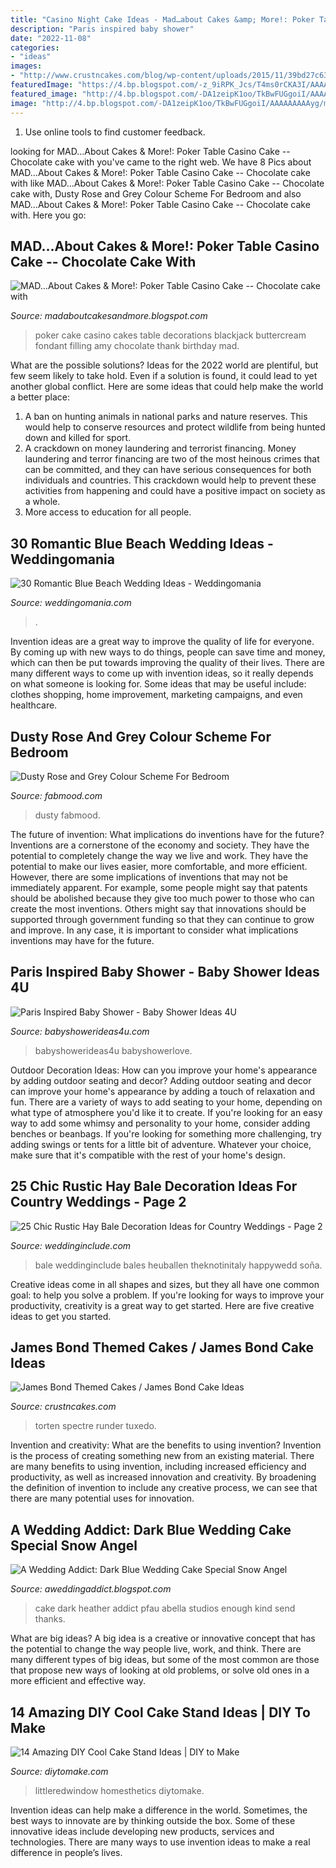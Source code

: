 ```yaml
---
title: "Casino Night Cake Ideas - Mad…about Cakes &amp; More!: Poker Table Casino Cake -- Chocolate Cake With"
description: "Paris inspired baby shower"
date: "2022-11-08"
categories:
- "ideas"
images:
- "http://www.crustncakes.com/blog/wp-content/uploads/2015/11/39bd27c6388b5ef47f6b2e9b6b8b7db6.jpg"
featuredImage: "https://4.bp.blogspot.com/-z_9iRPK_Jcs/T4ms0rCKA3I/AAAAAAAACIA/SrPfDi7EfRM/s1600/white+and+blue+wedding+cake-7.JPG"
featured_image: "http://4.bp.blogspot.com/-DA1zeipK1oo/TkBwFUGgoiI/AAAAAAAAAyg/m_F1sq6z4yY/s1600/blackjack1.jpg"
image: "http://4.bp.blogspot.com/-DA1zeipK1oo/TkBwFUGgoiI/AAAAAAAAAyg/m_F1sq6z4yY/s1600/blackjack1.jpg"
---
```



1. Use online tools to find customer feedback.

	

		
looking for MAD…About Cakes &amp; More!: Poker Table Casino Cake -- Chocolate cake with you've came to the right web. We have 8 Pics about MAD…About Cakes &amp; More!: Poker Table Casino Cake -- Chocolate cake with like MAD…About Cakes &amp; More!: Poker Table Casino Cake -- Chocolate cake with, Dusty Rose and Grey Colour Scheme For Bedroom and also MAD…About Cakes &amp; More!: Poker Table Casino Cake -- Chocolate cake with. Here you go:
		
    
## MAD…About Cakes &amp; More!: Poker Table Casino Cake -- Chocolate Cake With

<img loading=lazy src="http://4.bp.blogspot.com/-DA1zeipK1oo/TkBwFUGgoiI/AAAAAAAAAyg/m_F1sq6z4yY/s1600/blackjack1.jpg" onerror="this.onerror=null;this.src='https://tse4.mm.bing.net/th?id=OIP.nCe6ttY8IS9RP-YNmk6CswHaJ6&amp;pid=15.1';" alt="MAD…About Cakes &amp; More!: Poker Table Casino Cake -- Chocolate cake with">

_Source: madaboutcakesandmore.blogspot.com_

>poker cake casino cakes table decorations blackjack buttercream fondant filling amy chocolate thank birthday mad. 

	

What are the possible solutions?
Ideas for the 2022 world are plentiful, but few seem likely to take hold. Even if a solution is found, it could lead to yet another global conflict. Here are some ideas that could help make the world a better place: 
1. A ban on hunting animals in national parks and nature reserves. This would help to conserve resources and protect wildlife from being hunted down and killed for sport.
2. A crackdown on money laundering and terrorist financing. Money laundering and terror financing are two of the most heinous crimes that can be committed, and they can have serious consequences for both individuals and countries. This crackdown would help to prevent these activities from happening and could have a positive impact on society as a whole.
3. More access to education for all people.

    
## 30 Romantic Blue Beach Wedding Ideas - Weddingomania

<img loading=lazy src="https://i.weddingomania.com/30-Blue-Beach-Wedding-Ideas.jpg" onerror="this.onerror=null;this.src='https://tse1.mm.bing.net/th?id=OIP.qAO_HIVvMa5ic0GHhV6MAQAAAA&amp;pid=15.1';" alt="30 Romantic Blue Beach Wedding Ideas - Weddingomania">

_Source: weddingomania.com_

>. 

	

Invention ideas are a great way to improve the quality of life for everyone. By coming up with new ways to do things, people can save time and money, which can then be put towards improving the quality of their lives. There are many different ways to come up with invention ideas, so it really depends on what someone is looking for. Some ideas that may be useful include: clothes shopping, home improvement, marketing campaigns, and even healthcare.

    
## Dusty Rose And Grey Colour Scheme For Bedroom

<img loading=lazy src="https://www.fabmood.com/inspiration/wp-content/uploads/2021/03/dusty-rose-and-grey-color-scheme-for-bedroom-570x1067.jpg" onerror="this.onerror=null;this.src='https://tse2.mm.bing.net/th?id=OIP.y4fsbj9a7FLmywL1gl7j5gHaN3&amp;pid=15.1';" alt="Dusty Rose and Grey Colour Scheme For Bedroom">

_Source: fabmood.com_

>dusty fabmood. 

	

The future of invention: What implications do inventions have for the future?
Inventions are a cornerstone of the economy and society. They have the potential to completely change the way we live and work. They have the potential to make our lives easier, more comfortable, and more efficient. However, there are some implications of inventions that may not be immediately apparent. For example, some people might say that patents should be abolished because they give too much power to those who can create the most inventions. Others might say that innovations should be supported through government funding so that they can continue to grow and improve. In any case, it is important to consider what implications inventions may have for the future.

    
## Paris Inspired Baby Shower - Baby Shower Ideas 4U

<img loading=lazy src="https://babyshowerideas4u.com/wp-content/uploads/2014/09/Paris-Inspired-Baby-Shower-decoration-ideas-5.jpg" onerror="this.onerror=null;this.src='https://tse4.mm.bing.net/th?id=OIP.tdxZbaoI255FL1C6S5g9mgHaLH&amp;pid=15.1';" alt="Paris Inspired Baby Shower - Baby Shower Ideas 4U">

_Source: babyshowerideas4u.com_

>babyshowerideas4u babyshowerlove. 

	

Outdoor Decoration Ideas: How can you improve your home's appearance by adding outdoor seating and decor?
Adding outdoor seating and decor can improve your home's appearance by adding a touch of relaxation and fun. There are a variety of ways to add seating to your home, depending on what type of atmosphere you'd like it to create. If you're looking for an easy way to add some whimsy and personality to your home, consider adding benches or beanbags. If you're looking for something more challenging, try adding swings or tents for a little bit of adventure. Whatever your choice, make sure that it's compatible with the rest of your home's design.

    
## 25 Chic Rustic Hay Bale Decoration Ideas For Country Weddings - Page 2

<img loading=lazy src="http://www.weddinginclude.com/wp-content/uploads/2017/05/Hay-Bale-Seating-Olive-Branch-Foliage.jpg" onerror="this.onerror=null;this.src='https://tse1.mm.bing.net/th?id=OIP.Jlsm1aSLBcpucw6fB9cXXQHaLH&amp;pid=15.1';" alt="25 Chic Rustic Hay Bale Decoration Ideas for Country Weddings - Page 2">

_Source: weddinginclude.com_

>bale weddinginclude bales heuballen theknotinitaly happywedd soňa. 

	

Creative ideas come in all shapes and sizes, but they all have one common goal: to help you solve a problem. If you're looking for ways to improve your productivity, creativity is a great way to get started. Here are five creative ideas to get you started.

    
## James Bond Themed Cakes / James Bond Cake Ideas

<img loading=lazy src="http://www.crustncakes.com/blog/wp-content/uploads/2015/11/39bd27c6388b5ef47f6b2e9b6b8b7db6.jpg" onerror="this.onerror=null;this.src='https://tse4.mm.bing.net/th?id=OIP.i6Ch8z05khKa22wXN-O3tAHaJ3&amp;pid=15.1';" alt="James Bond Themed Cakes / James Bond Cake Ideas">

_Source: crustncakes.com_

>torten spectre runder tuxedo. 

	

Invention and creativity: What are the benefits to using invention?
Invention is the process of creating something new from an existing material. There are many benefits to using invention, including increased efficiency and productivity, as well as increased innovation and creativity. By broadening the definition of invention to include any creative process, we can see that there are many potential uses for innovation.

    
## A Wedding Addict: Dark Blue Wedding Cake Special Snow Angel

<img loading=lazy src="https://4.bp.blogspot.com/-z_9iRPK_Jcs/T4ms0rCKA3I/AAAAAAAACIA/SrPfDi7EfRM/s1600/white+and+blue+wedding+cake-7.JPG" onerror="this.onerror=null;this.src='https://tse2.mm.bing.net/th?id=OIP.B5-J9iMBSkGEdpY-GTBm8gHaKQ&amp;pid=15.1';" alt="A Wedding Addict: Dark Blue Wedding Cake Special Snow Angel">

_Source: aweddingaddict.blogspot.com_

>cake dark heather addict pfau abella studios enough kind send thanks. 

	

What are big ideas?
A big idea is a creative or innovative concept that has the potential to change the way people live, work, and think. There are many different types of big ideas, but some of the most common are those that propose new ways of looking at old problems, or solve old ones in a more efficient and effective way.

    
## 14 Amazing DIY Cool Cake Stand Ideas | DIY To Make

<img loading=lazy src="http://www.diytomake.com/wp-content/uploads/2017/02/Retro-Dot-Cake-Stand-702x1024.jpg" onerror="this.onerror=null;this.src='https://tse1.mm.bing.net/th?id=OIP.v2xko8UXJn4Fctjhf7foLwHaKz&amp;pid=15.1';" alt="14 Amazing DIY Cool Cake Stand Ideas | DIY to Make">

_Source: diytomake.com_

>littleredwindow homesthetics diytomake. 

	

Invention ideas can help make a difference in the world. Sometimes, the best ways to innovate are by thinking outside the box. Some of these innovative ideas include developing new products, services and technologies. There are many ways to use invention ideas to make a real difference in people’s lives.

